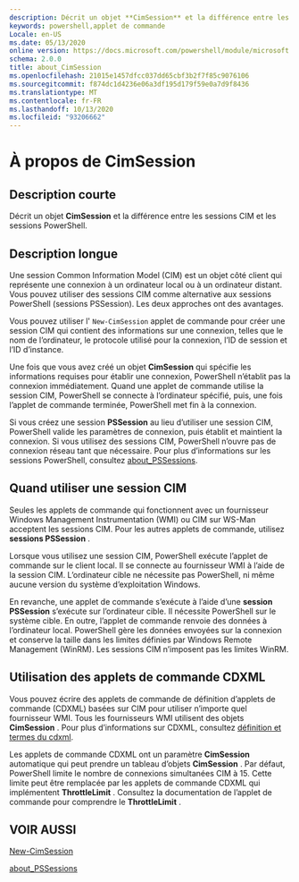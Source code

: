 ```yaml
---
description: Décrit un objet **CimSession** et la différence entre les sessions CIM et les sessions PowerShell.
keywords: powershell,applet de commande
Locale: en-US
ms.date: 05/13/2020
online version: https://docs.microsoft.com/powershell/module/microsoft.powershell.core/about/about_cimsession?view=powershell-7&WT.mc_id=ps-gethelp
schema: 2.0.0
title: about_CimSession
ms.openlocfilehash: 21015e1457dfcc037dd65cbf3b2f7f85c9076106
ms.sourcegitcommit: f874dc1d4236e06a3df195d179f59e0a7d9f8436
ms.translationtype: MT
ms.contentlocale: fr-FR
ms.lasthandoff: 10/13/2020
ms.locfileid: "93206662"
---
```

# <a name="about-cimsession"></a>À propos de CimSession

## <a name="short-description"></a>Description courte
Décrit un objet **CimSession** et la différence entre les sessions CIM et les sessions PowerShell.

## <a name="long-description"></a>Description longue

Une session Common Information Model (CIM) est un objet côté client qui représente une connexion à un ordinateur local ou à un ordinateur distant. Vous pouvez utiliser des sessions CIM comme alternative aux sessions PowerShell (sessions PSSession). Les deux approches ont des avantages.

Vous pouvez utiliser l' `New-CimSession` applet de commande pour créer une session CIM qui contient des informations sur une connexion, telles que le nom de l’ordinateur, le protocole utilisé pour la connexion, l’ID de session et l’ID d’instance.

Une fois que vous avez créé un objet **CimSession** qui spécifie les informations requises pour établir une connexion, PowerShell n’établit pas la connexion immédiatement. Quand une applet de commande utilise la session CIM, PowerShell se connecte à l’ordinateur spécifié, puis, une fois l’applet de commande terminée, PowerShell met fin à la connexion.

Si vous créez une session **PSSession** au lieu d’utiliser une session CIM, PowerShell valide les paramètres de connexion, puis établit et maintient la connexion. Si vous utilisez des sessions CIM, PowerShell n’ouvre pas de connexion réseau tant que nécessaire. Pour plus d’informations sur les sessions PowerShell, consultez [about_PSSessions](about_PSSessions.md).

## <a name="when-to-use-a-cim-session"></a>Quand utiliser une session CIM

Seules les applets de commande qui fonctionnent avec un fournisseur Windows Management Instrumentation (WMI) ou CIM sur WS-Man acceptent les sessions CIM. Pour les autres applets de commande, utilisez **sessions PSSession** .

Lorsque vous utilisez une session CIM, PowerShell exécute l’applet de commande sur le client local. Il se connecte au fournisseur WMI à l’aide de la session CIM. L’ordinateur cible ne nécessite pas PowerShell, ni même aucune version du système d’exploitation Windows.

En revanche, une applet de commande s’exécute à l’aide d’une **session PSSession** s’exécute sur l’ordinateur cible.
Il nécessite PowerShell sur le système cible. En outre, l’applet de commande renvoie des données à l’ordinateur local. PowerShell gère les données envoyées sur la connexion et conserve la taille dans les limites définies par Windows Remote Management (WinRM). Les sessions CIM n’imposent pas les limites WinRM.

## <a name="using-cdxml-cmdlets"></a>Utilisation des applets de commande CDXML

Vous pouvez écrire des applets de commande de définition d’applets de commande (CDXML) basées sur CIM pour utiliser n’importe quel fournisseur WMI. Tous les fournisseurs WMI utilisent des objets **CimSession** . Pour plus d’informations sur CDXML, consultez [définition et termes du cdxml](/previous-versions/windows/desktop/wmi_v2/cdxml-overview).

Les applets de commande CDXML ont un paramètre **CimSession** automatique qui peut prendre un tableau d’objets **CimSession** . Par défaut, PowerShell limite le nombre de connexions simultanées CIM à 15. Cette limite peut être remplacée par les applets de commande CDXML qui implémentent **ThrottleLimit** . Consultez la documentation de l’applet de commande pour comprendre le **ThrottleLimit** .

## <a name="see-also"></a>VOIR AUSSI

[New-CimSession](xref:CimCmdlets.New-CimSession)

[about_PSSessions](about_PSSessions.md)
